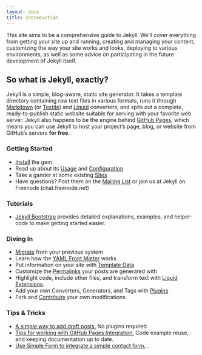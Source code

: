 ```yaml
---
layout: docs
title: Introduction
---
```


This site aims to be a comprehensive guide to Jekyll. We’ll cover everything from getting your site up and running, creating and managing your content, customizing the way your site works and looks, deploying to various environments, as well as some advice on participating in the future development of Jekyll itself.

## So what is Jekyll, exactly?

Jekyll is a simple, blog-aware, static site generator. It takes a template directory containing raw text files in various formats, runs it through [Markdown](http://daringfireball.net/projects/markdown/) (or [Textile](http://textile.sitemonks.com/)) and [Liquid](http://liquidmarkup.org/) converters, and spits out a complete, ready-to-publish static website suitable for serving with your favorite web server. Jekyll also happens to be the engine behind [GitHub Pages](http://pages.github.com), which means you can use Jekyll to host your project’s page, blog, or website from GitHub’s servers **for free**.

### Getting Started

- [Install]() the gem
- Read up about its [Usage]() and [Configuration]()
- Take a gander at some existing [Sites]()
- Have questions? Post them on the [Mailing
  List](http://groups.google.com/group/jekyll-rb) or join us at Jekyll on Freenode (chat.freenode.net)

### Tutorials

- [Jekyll Bootstrap](http://jekyllbootstrap.com) provides detailed explanations, examples, and helper-code to make
getting started easier.

### Diving In

- [Migrate]() from your previous system
- Learn how the [YAML Front Matter]() works
- Put information on your site with [Template Data]()
- Customize the [Permalinks]() your posts are generated with
- Highlight code, include other files, and transform text with
  [Liquid Extensions]().
- Add your own Converters, Generators, and Tags with [Plugins]()
- Fork and [Contribute]() your own modifications

### Tips & Tricks

- [A simple way to add draft posts.](https://gist.github.com/2870636)
  No plugins required.
- [Tips for working with GitHub Pages
  Integration.](https://gist.github.com/2890453) Code example reuse,
  and keeping documentation up to date.
- [Use Simple Form to integrate a simple contact
  form.](http://getsimpleform.com/) .

